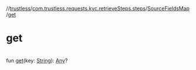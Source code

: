 //[trustless](../../../index.md)/[com.trustless.requests.kyc.retrieveSteps.steps](../index.md)/[SourceFieldsMap](index.md)/[get](get.md)

# get

\
fun [get](get.md)(key: [String](https://kotlinlang.org/api/latest/jvm/stdlib/kotlin/-string/index.html)): [Any](https://kotlinlang.org/api/latest/jvm/stdlib/kotlin/-any/index.html)?
